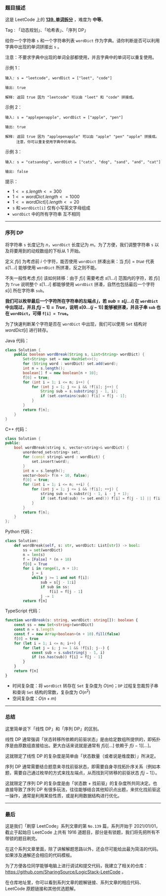 ### 题目描述

这是 LeetCode 上的 **[139. 单词拆分](https://leetcode.cn/problems/word-break/solution/by-ac_oier-gh00/)** ，难度为 **中等**。

Tag : 「动态规划」、「哈希表」、「序列 DP」



给你一个字符串 `s` 和一个字符串列表 `wordDict` 作为字典。请你判断是否可以利用字典中出现的单词拼接出 `s` 。

注意：不要求字典中出现的单词全部都使用，并且字典中的单词可以重复使用。

示例 1：
```
输入: s = "leetcode", wordDict = ["leet", "code"]

输出: true

解释: 返回 true 因为 "leetcode" 可以由 "leet" 和 "code" 拼接成。
```
示例 2：
```
输入: s = "applepenapple", wordDict = ["apple", "pen"]

输出: true

解释: 返回 true 因为 "applepenapple" 可以由 "apple" "pen" "apple" 拼接成。
     注意，你可以重复使用字典中的单词。
```
示例 3：
```
输入: s = "catsandog", wordDict = ["cats", "dog", "sand", "and", "cat"]

输出: false
```

提示：
* $1 <= s.length <= 300$
* $1 <= wordDict.length <= 1000$
* $1 <= wordDict[i].length <= 20$
* `s` 和 `wordDict[i]` 仅有小写英文字母组成
* `wordDict` 中的所有字符串 互不相同

---

### 序列 DP

将字符串 `s` 长度记为 $n$，`wordDict` 长度记为 $m$。为了方便，我们调整字符串 `s` 以及将要用到的动规数组的下标从 $1$ 开始。

定义 $f[i]$ 为考虑前 $i$ 个字符，能否使用 `wordDict` 拼凑出来：当 $f[i] = true$ 代表 $s[1...i]$ 能够使用 `wordDict` 所拼凑，反之则不能。

不失一般性考虑 $f[i]$ 该如何转移：由于 $f[i]$ 需要考虑 $s[1...i]$ 范围内的字符，若 $f[i]$ 为 `True` 说明整个 $s[1...i]$ 都能够使用 `wordDict` 拼凑，自然也包括最后一个字符 $s[i]$ 所在字符串 `sub`。

**我们可以枚举最后一个字符所在字符串的左端点 $j$，若 $sub = s[j...i]$ 在 `wordDict` 中出现过，并且 $f[j - 1] = True$，说明 $s[0...(j - 1)]$ 能够被拼凑，并且子串 `sub` 也在 `wordDict`，可得 `f[i] = True`。**

为了快速判断某个字符是否在 `wordDict` 中出现，我们可以使用 `Set` 结构对 $wordDict[i]$ 进行转存。

Java 代码：
```Java
class Solution {
    public boolean wordBreak(String s, List<String> wordDict) {
        Set<String> set = new HashSet<>();
        for (String word : wordDict) set.add(word);
        int n = s.length();
        boolean[] f = new boolean[n + 10];
        f[0] = true;
        for (int i = 1; i <= n; i++) {
            for (int j = 1; j <= i && !f[i]; j++) {
                String sub = s.substring(j - 1, i);
                if (set.contains(sub)) f[i] = f[j - 1]; 
            }
        }
        return f[n];
    }
}
```
C++ 代码：
```C++
class Solution {
public:
    bool wordBreak(string s, vector<string>& wordDict) {
        unordered_set<string> set;
        for (const string& word : wordDict) {
            set.insert(word);
        }
        int n = s.length();
        vector<bool> f(n + 10, false);
        f[0] = true;
        for (int i = 1; i <= n; ++i) {
            for (int j = 1; j <= i && !f[i]; ++j) {
                string sub = s.substr(j - 1, i - j + 1);
                if (set.find(sub) != set.end()) f[i] = f[j - 1] || f[i];
            }
        }
        return f[n];
    }
};
```
Python 代码：
```Python
class Solution:
    def wordBreak(self, s: str, wordDict: List[str]) -> bool:
        ss = set(wordDict)
        n = len(s)
        f = [False] * (n + 10)
        f[0] = True
        for i in range(1, n + 1):
            j = i
            while j >= 1 and not f[i]:
                sub = s[j - 1:i]
                if sub in ss:
                    f[i] = f[j - 1]
                j -= 1
        return f[n]
```
TypeScript 代码：
```TypeScript
function wordBreak(s: string, wordDict: string[]): boolean {
    const ss = new Set<string>(wordDict)
    const n = s.length
    const f = new Array<boolean>(n + 10).fill(false)
    f[0] = true
    for (let i = 1; i <= n; i++) {
        for (let j = i; j >= 1 && !f[i]; j--) {
            const sub = s.substring(j - 1, i)
            if (ss.has(sub)) f[i] = f[j - 1]
        }
    }
    return f[n]
}
```
* 时间复杂度：将 `wordDict` 转存在 `Set` 复杂度为 $O(m)$；`DP` 过程复忽裁剪子串和查询 `Set` 结构的常数，复杂度为 $O(n^2)$
* 空间复杂度：$O(n + m)$

---

### 总结

这里简单说下「线性 DP」和「序列 DP」的区别。

线性 DP 通常强调「状态转移所依赖的前驱状态」是由给定数组所提供的，即拓扑序是由原数组直接给出。更大白话来说就是通常有 $f[i][...]$ 依赖于 $f[i - 1][...]$。

这就限定了线性 DP 的复杂度是简单由「状态数量（或者说是维度数）」所决定。

序列 DP 通常需要结合题意来寻找前驱状态，即需要自身寻找拓扑序关系（例如本题，需要自己通过枚举的方式来找左端点，从而找到可转移的前驱状态 $f[j - 1]$）。

这就限定了序列 DP 的复杂度是由「状态数 + 找前驱」的复杂度所共同决定。也直接导致了序列 DP 有很多玩法，往往能够结合其他知识点出题，来优化找前驱这一操作，通常是利用某些性质，或是利用数据结构进行优化。

---

### 最后

这是我们「刷穿 LeetCode」系列文章的第 `No.139` 篇，系列开始于 2021/01/01，截止于起始日 LeetCode 上共有 1916 道题目，部分是有锁题，我们将先把所有不带锁的题目刷完。

在这个系列文章里面，除了讲解解题思路以外，还会尽可能给出最为简洁的代码。如果涉及通解还会相应的代码模板。

为了方便各位同学能够电脑上进行调试和提交代码，我建立了相关的仓库：https://github.com/SharingSource/LogicStack-LeetCode 。

在仓库地址里，你可以看到系列文章的题解链接、系列文章的相应代码、LeetCode 原题链接和其他优选题解。

